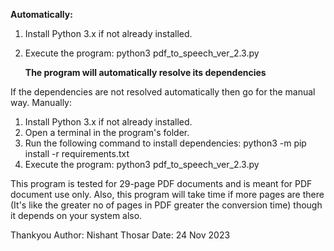 
**Automatically:**
1. Install Python 3.x if not already installed.
2. Execute the program:
   python3 pdf_to_speech_ver_2.3.py

   **The program will automatically resolve its dependencies**
   
If the dependencies are not resolved automatically then go for the manual way.
Manually:
1. Install Python 3.x if not already installed.
2. Open a terminal in the program's folder.
3. Run the following command to install dependencies:
   python3 -m pip install -r requirements.txt
4. Execute the program:
   python3 pdf_to_speech_ver_2.3.py

This program is tested for 29-page PDF documents and is meant for PDF document use only.
Also, this program will take time if more pages are there (It's like the greater no of pages in PDF greater the conversion time) though it depends on your system also.

Thankyou
Author: Nishant Thosar
Date: 24 Nov 2023
